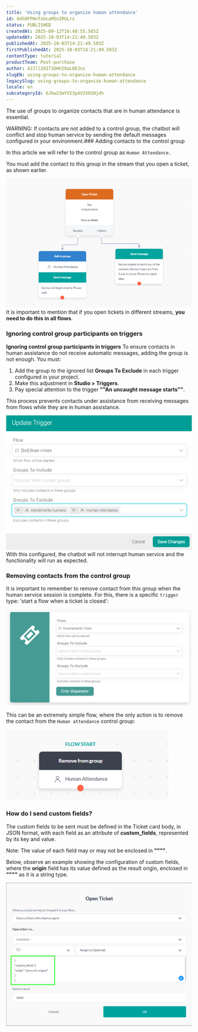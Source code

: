 ```yaml
---
title: 'Using groups to organize human attendance'
id: 64hOFPHnTxUcaMSnIRULrz
status: PUBLISHED
createdAt: 2025-09-12T16:48:55.585Z
updatedAt: 2025-10-03T14:21:49.503Z
publishedAt: 2025-10-03T14:21:49.503Z
firstPublishedAt: 2025-10-03T14:21:49.503Z
contentType: tutorial
productTeam: Post-purchase
author: 4JJllZ4I71DHhIOaLOE3nz
slugEN: using-groups-to-organize-human-attendance
legacySlug: using-groups-to-organize-human-attendance
locale: en
subcategoryId: 6Jkw23mYV23p4V33O1Hjdh
---
```


The use of groups to organize contacts that are in human attendance is
essential.

WARNING: If contacts are not added to a control group, the chatbot will
conflict and stop human service by sending the default messages configured in
your environment.### Adding contacts to the control group

In this article we will refer to the control group as `Human Attendance.`

You must add the contact to this group in the stream that you open a ticket, as
shown earlier.

![](https://raw.githubusercontent.com/vtexdocs/help-center-content/refs/heads/main/docs/en/tutorials/weni-by-vtex/chats/using-groups-to-organize-human-attendance_1.png) It is important to mention that if you open tickets in different streams, **you need to do this in all flows**.

### Ignoring control group participants on triggers

**Ignoring control group participants in triggers** To ensure contacts in human
assistance do not receive automatic messages, adding the group is not enough.
You must:

1. Add the group to the ignored list **Groups To Exclude** in each trigger configured in your project.
2. Make this adjustment in **Studio \> Triggers**.
3. Pay special attention to the trigger **""**An uncaught message starts**""**.

This process prevents contacts under assistance from receiving messages from
flows while they are in human assistance.

![](https://raw.githubusercontent.com/vtexdocs/help-center-content/refs/heads/main/docs/en/tutorials/weni-by-vtex/chats/using-groups-to-organize-human-attendance_2.png) With this configured, the chatbot will not interrupt human service and the functionality will run as expected.

### Removing contacts from the control group

It is important to remember to remove contact from this group when the human
service session is complete. For this, there is a specific `trigger` type:
'start a flow when a ticket is closed':

![](https://raw.githubusercontent.com/vtexdocs/help-center-content/refs/heads/main/docs/en/tutorials/weni-by-vtex/chats/using-groups-to-organize-human-attendance_3.png) 

This can be an extremely simple flow, where the only action is to remove the contact from the `Human attendance` control group:

![](https://raw.githubusercontent.com/vtexdocs/help-center-content/refs/heads/main/docs/en/tutorials/weni-by-vtex/chats/using-groups-to-organize-human-attendance_4.png)

### How do I send custom fields?

The custom fields to be sent must be defined in the Ticket card body, in JSON
format, with each field as an attribute of **custom\_fields**, represented by
its key and value.

Note: The value of each field may or may not be enclosed in **""""**.

Below, observe an example showing the configuration of custom fields, where the
**origin** field has its value defined as the result origin, enclosed in **""""**
as it is a string type.

![](https://raw.githubusercontent.com/vtexdocs/help-center-content/refs/heads/main/docs/en/tutorials/weni-by-vtex/chats/using-groups-to-organize-human-attendance_5.png)
